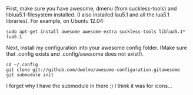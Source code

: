First, make sure you have awesome, dmenu (from suckless-tools) and 
liblua5.1-filesystem installed. (I also installed lau5.1 and all the 
lua5.1 libraries). For example, on Ubuntu 12.04:

    sudo apt-get install awesome awesome-extra suckless-tools liblua5.1* lua5.1

Next, install my configuration into your awesome config folder. (Make sure that 
.config exists and .config/awesome does not exist!).

    cd ~/.config
    git clone git://github.com/dwelve/awesome-configuration.gitawesome
    git submodule init

I forget why I have the submodule in there :) I think it was for icons...
